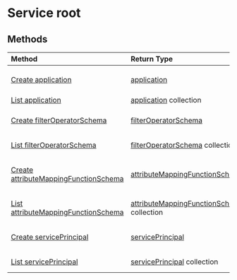 # Service root


## Methods

| Method		   | Return Type	|Description|
|:---------------|:--------|:----------|
|[Create application](../api/application_post_applications.md) |[application](application.md)| Create a new application by posting to the applications collection.|
|[List application](../api/application_list.md) | [application](application.md) collection |Get application object collection. |
|[Create filterOperatorSchema](../api/filteroperatorschema_post_filteroperators.md) |[filterOperatorSchema](filteroperatorschema.md)| Create a new filterOperatorSchema by posting to the filterOperators collection.|
|[List filterOperatorSchema](../api/filteroperatorschema_list.md) | [filterOperatorSchema](filteroperatorschema.md) collection |Get filterOperatorSchema object collection. |
|[Create attributeMappingFunctionSchema](../api/attributemappingfunctionschema_post_functions.md) |[attributeMappingFunctionSchema](attributemappingfunctionschema.md)| Create a new attributeMappingFunctionSchema by posting to the functions collection.|
|[List attributeMappingFunctionSchema](../api/attributemappingfunctionschema_list.md) | [attributeMappingFunctionSchema](attributemappingfunctionschema.md) collection |Get attributeMappingFunctionSchema object collection. |
|[Create servicePrincipal](../api/serviceprincipal_post_serviceprincipals.md) |[servicePrincipal](serviceprincipal.md)| Create a new servicePrincipal by posting to the servicePrincipals collection.|
|[List servicePrincipal](../api/serviceprincipal_list.md) | [servicePrincipal](serviceprincipal.md) collection |Get servicePrincipal object collection. |

<!-- uuid: 8fcb5dbc-d5aa-4681-8e31-b001d5168d79
2015-10-25 14:57:30 UTC -->
<!-- {
  "type": "#page.annotation",
  "description": "Service root",
  "keywords": "",
  "section": "documentation",
  "tocPath": ""
}-->